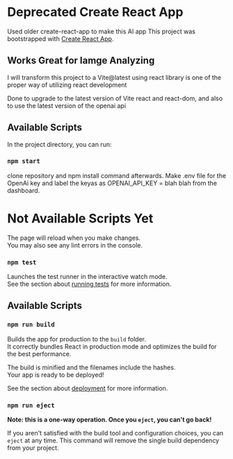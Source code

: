 # Deprecated Create React App

Used older create-react-app to make this AI app
This project was bootstrapped with [Create React App](https://github.com/facebook/create-react-app).

## Works Great for Iamge Analyzing

I will transform this project to a Vite@latest using react library is one of the proper way of utilizing react development

Done to upgrade to the latest version of Vite react and react-dom, and also to use the latest version of the openai api

## Available Scripts

In the project directory, you can run:

### `npm start`

clone repository and npm install command afterwards. Make .env file for the OpenAi key and label the keyas as OPENAI_API_KEY = blah blah from the dashboard.

# Not Available Scripts Yet

The page will reload when you make changes.\
You may also see any lint errors in the console.

### `npm test`

Launches the test runner in the interactive watch mode.\
See the section about [running tests](https://facebook.github.io/create-react-app/docs/running-tests) for more information.

## Available Scripts

### `npm run build`

Builds the app for production to the `build` folder.\
It correctly bundles React in production mode and optimizes the build for the best performance.

The build is minified and the filenames include the hashes.\
Your app is ready to be deployed!

See the section about [deployment](https://facebook.github.io/create-react-app/docs/deployment) for more information.

### `npm run eject`

**Note: this is a one-way operation. Once you `eject`, you can't go back!**

If you aren't satisfied with the build tool and configuration choices, you can `eject` at any time. This command will remove the single build dependency from your project.
